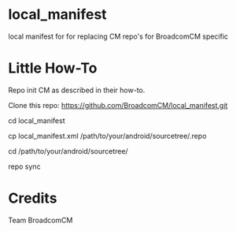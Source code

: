 local_manifest
==============

local manifest for for replacing CM repo's for BroadcomCM specific


Little How-To
=============

Repo init CM as described in their how-to.

Clone this repo: https://github.com/BroadcomCM/local_manifest.git

cd local_manifest

cp local_manifest.xml /path/to/your/android/sourcetree/.repo

cd /path/to/your/android/sourcetree/

repo sync


Credits
=============

Team BroadcomCM
